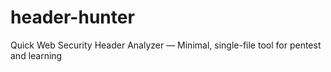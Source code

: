 # header-hunter
Quick Web Security Header Analyzer — Minimal, single-file tool for pentest and learning
